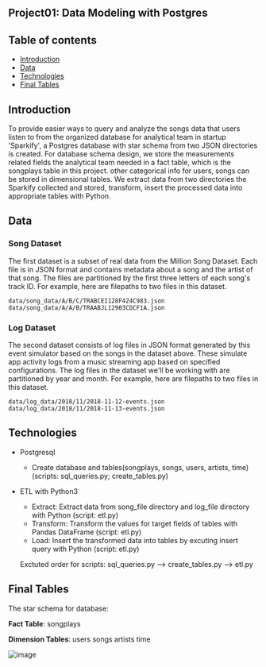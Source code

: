 ## Project01: Data Modeling with Postgres

## Table of contents
* [Introduction](##introduction)
* [Data](#data)
* [Technologies](#technologies)
* [Final Tables](#finaltable)


## Introduction

To provide easier ways to query and analyze the songs data that users listen to from the organized database for analytical team in startup 'Sparkify', a Postgres database with star schema from two JSON directories is created. 
For database schema design, we store the measurements related fields the analytical team needed in a fact table, which is the songplays table in this project. other categorical info for users, songs can be stored in dimensional tables.
We extract data from two directories the Sparkify collected and stored, transform, insert the processed data into appropriate tables with Python.

## Data
### Song Dataset
The first dataset is a subset of real data from the Million Song Dataset. Each file is in JSON format and contains metadata about a song and the artist of that song. The files are partitioned by the first three letters of each song's track ID. For example, here are filepaths to two files in this dataset.

```
data/song_data/A/B/C/TRABCEI128F424C983.json
data/song_data/A/A/B/TRAABJL12903CDCF1A.json
```

### Log Dataset
The second dataset consists of log files in JSON format generated by this event simulator based on the songs in the dataset above. These simulate app activity logs from a music streaming app based on specified configurations.
The log files in the dataset we'll be working with are partitioned by year and month. For example, here are filepaths to two files in this dataset.

```
data/log_data/2018/11/2018-11-12-events.json
data/log_data/2018/11/2018-11-13-events.json
```

## Technologies
- Postgresql
    - Create database and tables(songplays, songs, users, artists, time) (scripts: sql_queries.py; create_tables.py)
    
- ETL with Python3
    - Extract: Extract data from song_file directory and log_file directory with Python (script: etl.py)
    - Transform: Transform the values for target fields of tables with Pandas DataFrame (script: etl.py)
    - Load: Insert the transformed data into tables by excuting insert query with Python (script: etl.py)

    Exctuted order for scripts: sql_queries.py --> create_tables.py --> etl.py


## Final Tables


The star schema for database:

**Fact Table**:
songplays

**Dimension Tables**:
users
songs
artists
time

![image](https://user-images.githubusercontent.com/30792411/100759611-c77c9200-342b-11eb-96b8-4097183a52f4.png)

